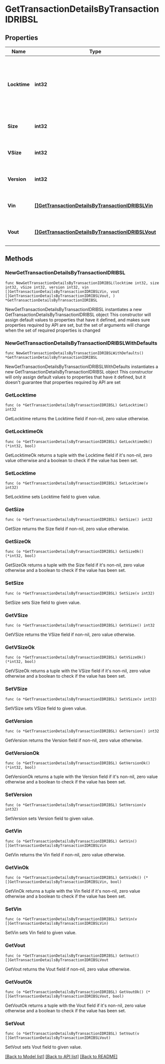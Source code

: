 # GetTransactionDetailsByTransactionIDRIBSL

## Properties

Name | Type | Description | Notes
------------ | ------------- | ------------- | -------------
**Locktime** | **int32** | Represents the time at which a particular transaction can be added to the blockchain. | 
**Size** | **int32** | Represents the total size of this transaction. | 
**VSize** | **int32** | Represents the virtual size of this transaction. | 
**Version** | **int32** | Represents transaction version number. | 
**Vin** | [**[]GetTransactionDetailsByTransactionIDRIBSLVin**](GetTransactionDetailsByTransactionIDRIBSLVin.md) | Represents the transaction inputs. | 
**Vout** | [**[]GetTransactionDetailsByTransactionIDRIBSLVout**](GetTransactionDetailsByTransactionIDRIBSLVout.md) | Represents the transaction outputs. | 

## Methods

### NewGetTransactionDetailsByTransactionIDRIBSL

`func NewGetTransactionDetailsByTransactionIDRIBSL(locktime int32, size int32, vSize int32, version int32, vin []GetTransactionDetailsByTransactionIDRIBSLVin, vout []GetTransactionDetailsByTransactionIDRIBSLVout, ) *GetTransactionDetailsByTransactionIDRIBSL`

NewGetTransactionDetailsByTransactionIDRIBSL instantiates a new GetTransactionDetailsByTransactionIDRIBSL object
This constructor will assign default values to properties that have it defined,
and makes sure properties required by API are set, but the set of arguments
will change when the set of required properties is changed

### NewGetTransactionDetailsByTransactionIDRIBSLWithDefaults

`func NewGetTransactionDetailsByTransactionIDRIBSLWithDefaults() *GetTransactionDetailsByTransactionIDRIBSL`

NewGetTransactionDetailsByTransactionIDRIBSLWithDefaults instantiates a new GetTransactionDetailsByTransactionIDRIBSL object
This constructor will only assign default values to properties that have it defined,
but it doesn't guarantee that properties required by API are set

### GetLocktime

`func (o *GetTransactionDetailsByTransactionIDRIBSL) GetLocktime() int32`

GetLocktime returns the Locktime field if non-nil, zero value otherwise.

### GetLocktimeOk

`func (o *GetTransactionDetailsByTransactionIDRIBSL) GetLocktimeOk() (*int32, bool)`

GetLocktimeOk returns a tuple with the Locktime field if it's non-nil, zero value otherwise
and a boolean to check if the value has been set.

### SetLocktime

`func (o *GetTransactionDetailsByTransactionIDRIBSL) SetLocktime(v int32)`

SetLocktime sets Locktime field to given value.


### GetSize

`func (o *GetTransactionDetailsByTransactionIDRIBSL) GetSize() int32`

GetSize returns the Size field if non-nil, zero value otherwise.

### GetSizeOk

`func (o *GetTransactionDetailsByTransactionIDRIBSL) GetSizeOk() (*int32, bool)`

GetSizeOk returns a tuple with the Size field if it's non-nil, zero value otherwise
and a boolean to check if the value has been set.

### SetSize

`func (o *GetTransactionDetailsByTransactionIDRIBSL) SetSize(v int32)`

SetSize sets Size field to given value.


### GetVSize

`func (o *GetTransactionDetailsByTransactionIDRIBSL) GetVSize() int32`

GetVSize returns the VSize field if non-nil, zero value otherwise.

### GetVSizeOk

`func (o *GetTransactionDetailsByTransactionIDRIBSL) GetVSizeOk() (*int32, bool)`

GetVSizeOk returns a tuple with the VSize field if it's non-nil, zero value otherwise
and a boolean to check if the value has been set.

### SetVSize

`func (o *GetTransactionDetailsByTransactionIDRIBSL) SetVSize(v int32)`

SetVSize sets VSize field to given value.


### GetVersion

`func (o *GetTransactionDetailsByTransactionIDRIBSL) GetVersion() int32`

GetVersion returns the Version field if non-nil, zero value otherwise.

### GetVersionOk

`func (o *GetTransactionDetailsByTransactionIDRIBSL) GetVersionOk() (*int32, bool)`

GetVersionOk returns a tuple with the Version field if it's non-nil, zero value otherwise
and a boolean to check if the value has been set.

### SetVersion

`func (o *GetTransactionDetailsByTransactionIDRIBSL) SetVersion(v int32)`

SetVersion sets Version field to given value.


### GetVin

`func (o *GetTransactionDetailsByTransactionIDRIBSL) GetVin() []GetTransactionDetailsByTransactionIDRIBSLVin`

GetVin returns the Vin field if non-nil, zero value otherwise.

### GetVinOk

`func (o *GetTransactionDetailsByTransactionIDRIBSL) GetVinOk() (*[]GetTransactionDetailsByTransactionIDRIBSLVin, bool)`

GetVinOk returns a tuple with the Vin field if it's non-nil, zero value otherwise
and a boolean to check if the value has been set.

### SetVin

`func (o *GetTransactionDetailsByTransactionIDRIBSL) SetVin(v []GetTransactionDetailsByTransactionIDRIBSLVin)`

SetVin sets Vin field to given value.


### GetVout

`func (o *GetTransactionDetailsByTransactionIDRIBSL) GetVout() []GetTransactionDetailsByTransactionIDRIBSLVout`

GetVout returns the Vout field if non-nil, zero value otherwise.

### GetVoutOk

`func (o *GetTransactionDetailsByTransactionIDRIBSL) GetVoutOk() (*[]GetTransactionDetailsByTransactionIDRIBSLVout, bool)`

GetVoutOk returns a tuple with the Vout field if it's non-nil, zero value otherwise
and a boolean to check if the value has been set.

### SetVout

`func (o *GetTransactionDetailsByTransactionIDRIBSL) SetVout(v []GetTransactionDetailsByTransactionIDRIBSLVout)`

SetVout sets Vout field to given value.



[[Back to Model list]](../README.md#documentation-for-models) [[Back to API list]](../README.md#documentation-for-api-endpoints) [[Back to README]](../README.md)


